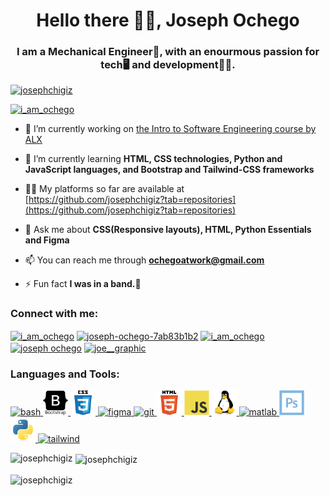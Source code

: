 <h1 align="center">Hello there 👋🏽, Joseph Ochego</h1>
<h3 align="center">I am a Mechanical Engineer👷, with an enourmous passion for tech🖥️ and development👨‍💻.</h3>

<p align="left"> <a href="https://github.com/ryo-ma/github-profile-trophy"><img src="https://github-profile-trophy.vercel.app/?username=josephchigiz" alt="josephchigiz" /></a> </p>

<p align="left"> <a href="https://twitter.com/i_am_ochego" target="blank"><img src="https://img.shields.io/twitter/follow/i_am_ochego?logo=twitter&style=for-the-badge" alt="i_am_ochego" /></a> </p>

- 🔭 I’m currently working on [the Intro to Software Engineering course by ALX](https://alxintrotoswe.com/)

- 🌱 I’m currently learning **HTML, CSS technologies, Python and JavaScript languages, and Bootstrap and Tailwind-CSS frameworks**

- 👨‍💻 My platforms so far are available at [https://github.com/josephchigiz?tab=repositories](https://github.com/josephchigiz?tab=repositories)

- 💬 Ask me about **CSS(Responsive layouts), HTML, Python Essentials and Figma**

- 📫 You can reach me through **ochegoatwork@gmail.com**

- ⚡ Fun fact **I was in a band.🥁**

<h3 align="left">Connect with me:</h3>
<p align="left">
<a href="https://twitter.com/i_am_ochego" target="blank"><img align="center" src="https://raw.githubusercontent.com/rahuldkjain/github-profile-readme-generator/master/src/images/icons/Social/twitter.svg" alt="i_am_ochego" height="30" width="40" /></a>
<a href="https://linkedin.com/in/joseph-ochego-7ab83b1b2" target="blank"><img align="center" src="https://raw.githubusercontent.com/rahuldkjain/github-profile-readme-generator/master/src/images/icons/Social/linked-in-alt.svg" alt="joseph-ochego-7ab83b1b2" height="30" width="40" /></a>
<a href="https://stackoverflow.com/users/i_am_ochego" target="blank"><img align="center" src="https://raw.githubusercontent.com/rahuldkjain/github-profile-readme-generator/master/src/images/icons/Social/stack-overflow.svg" alt="i_am_ochego" height="30" width="40" /></a>
<a href="https://fb.com/profile.php?id=100013312147033" target="blank"><img align="center" src="https://raw.githubusercontent.com/rahuldkjain/github-profile-readme-generator/master/src/images/icons/Social/facebook.svg" alt="joseph ochego" height="30" width="40" /></a>
<a href="https://instagram.com/joe__graphic" target="blank"><img align="center" src="https://raw.githubusercontent.com/rahuldkjain/github-profile-readme-generator/master/src/images/icons/Social/instagram.svg" alt="joe__graphic" height="30" width="40" /></a>
</p>

<h3 align="left">Languages and Tools:</h3>
<p align="left"> <a href="https://www.gnu.org/software/bash/" target="_blank" rel="noreferrer"> <img src="https://www.vectorlogo.zone/logos/gnu_bash/gnu_bash-icon.svg" alt="bash" width="40" height="40"/> </a> <a href="https://getbootstrap.com" target="_blank" rel="noreferrer"> <img src="https://raw.githubusercontent.com/devicons/devicon/master/icons/bootstrap/bootstrap-plain-wordmark.svg" alt="bootstrap" width="40" height="40"/> </a> <a href="https://www.w3schools.com/css/" target="_blank" rel="noreferrer"> <img src="https://raw.githubusercontent.com/devicons/devicon/master/icons/css3/css3-original-wordmark.svg" alt="css3" width="40" height="40"/> </a> <a href="https://www.figma.com/" target="_blank" rel="noreferrer"> <img src="https://www.vectorlogo.zone/logos/figma/figma-icon.svg" alt="figma" width="40" height="40"/> </a> <a href="https://git-scm.com/" target="_blank" rel="noreferrer"> <img src="https://www.vectorlogo.zone/logos/git-scm/git-scm-icon.svg" alt="git" width="40" height="40"/> </a> <a href="https://www.w3.org/html/" target="_blank" rel="noreferrer"> <img src="https://raw.githubusercontent.com/devicons/devicon/master/icons/html5/html5-original-wordmark.svg" alt="html5" width="40" height="40"/> </a> <a href="https://developer.mozilla.org/en-US/docs/Web/JavaScript" target="_blank" rel="noreferrer"> <img src="https://raw.githubusercontent.com/devicons/devicon/master/icons/javascript/javascript-original.svg" alt="javascript" width="40" height="40"/> </a> <a href="https://www.linux.org/" target="_blank" rel="noreferrer"> <img src="https://raw.githubusercontent.com/devicons/devicon/master/icons/linux/linux-original.svg" alt="linux" width="40" height="40"/> </a> <a href="https://www.mathworks.com/" target="_blank" rel="noreferrer"> <img src="https://upload.wikimedia.org/wikipedia/commons/2/21/Matlab_Logo.png" alt="matlab" width="40" height="40"/> </a> <a href="https://www.photoshop.com/en" target="_blank" rel="noreferrer"> <img src="https://raw.githubusercontent.com/devicons/devicon/master/icons/photoshop/photoshop-line.svg" alt="photoshop" width="40" height="40"/> </a> <a href="https://www.python.org" target="_blank" rel="noreferrer"> <img src="https://raw.githubusercontent.com/devicons/devicon/master/icons/python/python-original.svg" alt="python" width="40" height="40"/> </a> <a href="https://tailwindcss.com/" target="_blank" rel="noreferrer"> <img src="https://www.vectorlogo.zone/logos/tailwindcss/tailwindcss-icon.svg" alt="tailwind" width="40" height="40"/> </a> </p>

<p><img align="left" src="https://github-readme-stats.vercel.app/api/top-langs?username=josephchigiz&theme=dark&show_icons=true&locale=en&layout=compact" alt="josephchigiz" /></p>

<p>&nbsp;<img align="center" src="https://github-readme-stats.vercel.app/api?username=josephchigiz&theme=dark&show_icons=true&locale=en" alt="josephchigiz" /></p>

<p><img align="center" src="https://github-readme-streak-stats.herokuapp.com/?user=josephchigiz&theme=dark&" alt="josephchigiz" /></p>
